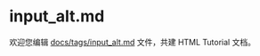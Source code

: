 input_alt.md
===

欢迎您编辑 <a target="__blank" href="https://github.com/jaywcjlove/html-tutorial/blob/master/docs/tags/input_alt.md">docs/tags/input_alt.md</a> 文件，共建 HTML Tutorial 文档。